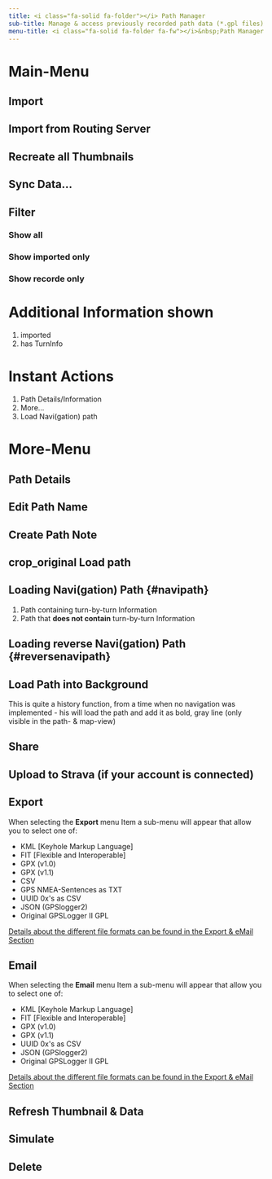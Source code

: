 ```yaml
---
title: <i class="fa-solid fa-folder"></i> Path Manager
sub-title: Manage & access previously recorded path data (*.gpl files)
menu-title: <i class="fa-solid fa-folder fa-fw"></i>&nbsp;Path Manager
---
```


# Main-Menu
## Import
## Import from Routing Server
## Recreate all Thumbnails
## Sync Data...
## Filter
### Show all
### Show imported only
### Show recorde only

# Additional Information shown
1. imported
2. has TurnInfo

# Instant Actions
1. <i class="fa-solid fa-circle-info fa-fw"></i> Path Details/Information 
2. <i class="fa-solid fa-circle-chevron-down fa-fw"></i> More...
3. <i class="fa-solid fa-diamond-turn-right fa-fw"></i> Load Navi(gation) path

# More-Menu
## <i class="fa-solid fa-circle-info fa-fw"></i> Path Details

## <i class="fa-solid fa-pencil fa-fw"></i> Edit Path Name

## <i class="fa-solid fa-pencil fa-fw"></i> Create Path Note

## <span class="material-icons fa-fw" style="width: 1.042em;">crop_original</span> Load path

## <i class="fa-solid fa-location-crosshairs fa-fw"></i> Loading Navi(gation) Path {#navipath}
1. Path containing turn-by-turn Information
2. Path that **does not contain** turn-by-turn Information

## <i class="fa-solid fa-location-crosshairs fa-fw"></i> Loading reverse Navi(gation) Path {#reversenavipath}

## <i class="fa-solid fa-share-from-square fa-fw"></i> Load Path into Background
This is quite a history function, from a time when no navigation was implemented - his will load the path and add it as
bold, gray line (only visible in the path- & map-view)

## <i class="fa-solid fa-share-nodes fa-fw"></i> Share

## <i class="fa-solid fa-share-nodes fa-fw"></i> Upload to Strava (if your account is connected)

## <i class="fa-solid fa-floppy-disk fa-fw"></i> Export
When selecting the **Export** menu Item a sub-menu will appear that allow you to select one of:
- KML \[Keyhole Markup Language\]
- FIT \[Flexible and Interoperable\]
- GPX (v1.0)
- GPX (v1.1)
- CSV
- GPS NMEA-Sentences as TXT
- UUID 0x's as CSV
- JSON (GPSlogger2)
- Original GPSLogger II GPL

[Details about the different file formats can be found in the Export & eMail Section](../5000-export/#formats)

## <i class="fa-solid fa-paper-plane fa-fw"></i> Email
When selecting the **Email** menu Item a sub-menu will appear that allow you to select one of:
- KML \[Keyhole Markup Language\]
- FIT \[Flexible and Interoperable\]
- GPX (v1.0)
- GPX (v1.1)
- UUID 0x's as CSV
- JSON (GPSlogger2)
- Original GPSLogger II GPL

[Details about the different file formats can be found in the Export & eMail Section](../5000-export/#formats)

## <i class="fa-solid fa-arrow-rotate-right fa-fw"></i> Refresh Thumbnail & Data

## <i class="fa-solid fa-play fa-fw"></i> Simulate

## <i class="fa-solid fa-trash fa-fw"></i> Delete